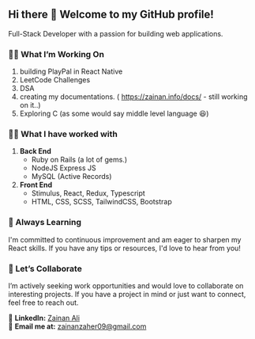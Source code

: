 ## Hi there 👋 Welcome to my GitHub profile!

 Full-Stack Developer with a passion for building web applications.
 ### 👨‍💻 What I’m Working On
 1) building PlayPal in React Native
 2) LeetCode Challenges
 3) DSA
 4) creating my documentations. ( https://zainan.info/docs/ - still working on it..)
 5) Exploring C (as some would say middle level language 😆)


### 👨‍💻 What I have worked with
1. **Back End**
   - Ruby on Rails (a lot of gems.)
   - NodeJS Express JS
   - MySQL (Active Records)
2. **Front End**
   - Stimulus, React, Redux, Typescript
   - HTML, CSS, SCSS, TailwindCSS, Bootstrap


### 🌱 Always Learning
I'm committed to continuous improvement and am eager to sharpen my React skills. If you have any tips or resources, I'd love to hear from you!

### 🤝 Let’s Collaborate
I’m actively seeking work opportunities and would love to collaborate on interesting projects. If you have a project in mind or just want to connect, feel free to reach out.


📧 **LinkedIn:** [Zainan Ali](https://www.linkedin.com/in/zainan-ali/) <br>
📧 **Email me at:** [zainanzaher09@gmail.com](mailto:zainanzaher09@gmail.com)

<!--
**zainanz/zainanz** is a ✨ _special_ ✨ repository because its `README.md` (this file) appears on your GitHub profile.

Here are some ideas to get you started:

- 🔭 I’m currently working on ...
- 🌱 I’m currently learning ...
- 👯 I’m looking to collaborate on ...
- 🤔 I’m looking for help with ...
- 💬 Ask me about ...
- 📫 How to reach me: ...
- 😄 Pronouns: ...
- ⚡ Fun fact: ...
-->
